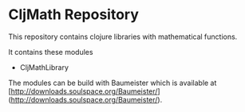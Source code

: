 CljMath Repository
==================

This repository contains clojure libraries with mathematical functions.

It contains these modules
 * CljMathLibrary

The modules can be build with Baumeister which is available at [http://downloads.soulspace.org/Baumeister/] (http://downloads.soulspace.org/Baumeister/).


